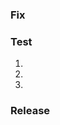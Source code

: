 ### Fix
<!--
**_(Required)_** Add a concise description of what you fixed. If this is related 
to an issue, add a link to it. If applicable, add screenshots, animations, or
videos to help illustrate the fix.
-->

### Test
<!--
**_(Required)_** List the steps to test the behavior. For example:
> 1. Go to...
> 2. Tap on...
> 3. See error...
-->

1.
2.
3.

### Release

<!--
**_(Required)_** If the changes should be included in release notes, add a
concise statement below describing the change. For example:
Fixed crash that occurred when opening the navigation sidebar.
-->

